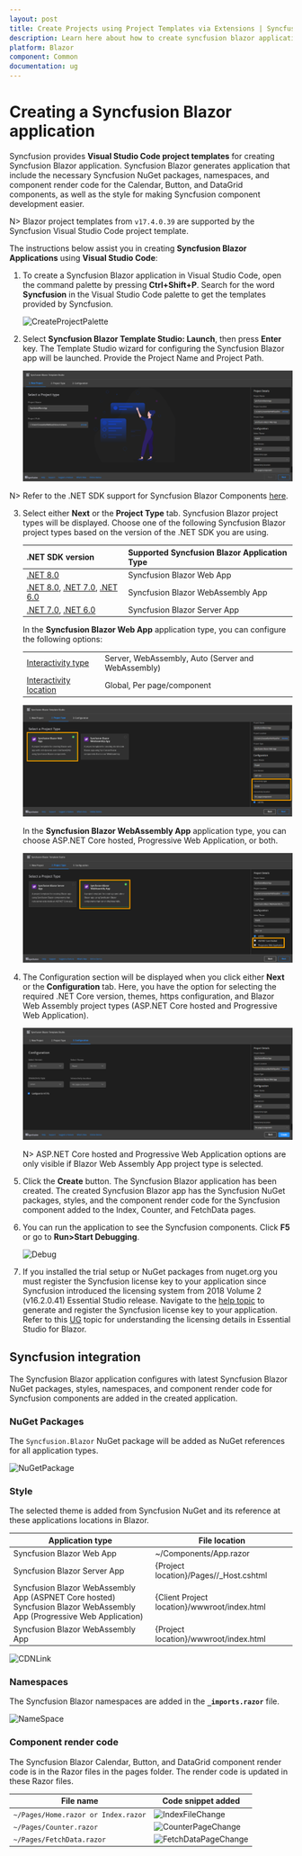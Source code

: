```yaml
---
layout: post
title: Create Projects using Project Templates via Extensions | Syncfusion
description: Learn here about how to create syncfusion blazor application using Syncfusion Blazor Extension for Visual Studio Code.
platform: Blazor
component: Common
documentation: ug
---
```


# Creating a Syncfusion Blazor application

Syncfusion provides **Visual Studio Code project templates** for creating Syncfusion Blazor application. Syncfusion Blazor generates application that include the necessary Syncfusion NuGet packages, namespaces, and component render code for the Calendar, Button, and DataGrid components, as well as the style for making Syncfusion component development easier.

N> Blazor project templates from `v17.4.0.39` are supported by the Syncfusion Visual Studio Code project template.

The instructions below assist you in creating **Syncfusion Blazor Applications** using **Visual Studio Code**:

1. To create a Syncfusion Blazor application in Visual Studio Code, open the command palette by pressing **Ctrl+Shift+P**. Search for the word **Syncfusion** in the Visual Studio Code palette to get the templates provided by Syncfusion.

    ![CreateProjectPalette](images/CreateBlazorProjectPalette.png)

2. Select **Syncfusion Blazor Template Studio: Launch**, then press **Enter** key. The Template Studio wizard for configuring the Syncfusion Blazor app will be launched. Provide the Project Name and Project Path.

    ![TemplateStudioWizard](images/ProjectLocationName.png)

N> Refer to the .NET SDK support for Syncfusion Blazor Components [here](https://blazor.syncfusion.com/documentation/system-requirements#net-sdk).

3. Select either **Next** or the **Project Type** tab. Syncfusion Blazor project types will be displayed. Choose one of the following Syncfusion Blazor project types based on the version of the .NET SDK you are using.

    | .NET SDK version | Supported Syncfusion Blazor Application Type |
    | ------------- | ------------- |
    | [.NET 8.0](https://dotnet.microsoft.com/en-us/download/dotnet/8.0) | Syncfusion Blazor Web App |
    | [.NET 8.0](https://dotnet.microsoft.com/en-us/download/dotnet/8.0), [.NET 7.0](https://dotnet.microsoft.com/en-us/download/dotnet/7.0), [.NET 6.0](https://dotnet.microsoft.com/en-us/download/dotnet/6.0) | Syncfusion Blazor WebAssembly App |
    | [.NET 7.0](https://dotnet.microsoft.com/en-us/download/dotnet/7.0), [.NET 6.0](https://dotnet.microsoft.com/en-us/download/dotnet/6.0) | Syncfusion Blazor Server App |

    In the **Syncfusion Blazor Web App** application type, you can configure the following options:

    <table>
    <tbody>
    <tr>
    <td>
    <a href="https://learn.microsoft.com/en-us/aspnet/core/blazor/components/render-modes?view=aspnetcore-8.0#render-modes" rel="nofollow">Interactivity type</a>
    </td>
    <td>
    Server, WebAssembly, Auto (Server and WebAssembly)
    </td>
    </tr>
    <tr>
    <td>
    <a href="https://learn.microsoft.com/en-us/aspnet/core/blazor/tooling?view=aspnetcore-8.0&pivots=windows" rel="nofollow">Interactivity location</a>
    </td>
    <td>
    Global, Per page/component
    </td>
    </tr>
    </tbody>
    </table>

    ![WebAppTemplate](images/WebAppType.png)

     In the **Syncfusion Blazor WebAssembly App** application type, you can choose ASP.NET Core hosted, Progressive Web Application, or both.

     ![ProjectType](images/ProjectTypeDetails.png)

4. The Configuration section will be displayed when you click either **Next** or the **Configuration** tab. Here, you have the option for selecting the required .NET Core version, themes, https configuration, and Blazor Web Assembly project types (ASP.NET Core hosted and Progressive Web Application).

    ![Configuration](images/Configuration.png)

    N> ASP.NET Core hosted and Progressive Web Application options are only visible if Blazor Web Assembly App project type is selected.

5. Click the **Create** button. The Syncfusion Blazor application has been created. The created Syncfusion Blazor app has the Syncfusion NuGet packages, styles, and the component render code for the Syncfusion component added to the Index, Counter, and FetchData pages.

6. You can run the application to see the Syncfusion components. Click **F5** or go to **Run>Start Debugging**.

    ![Debug](images/Debug.png)

7. If you installed the trial setup or NuGet packages from nuget.org you must register the Syncfusion license key to your application since Syncfusion introduced the licensing system from 2018 Volume 2 (v16.2.0.41) Essential Studio release. Navigate to the [help topic](https://help.syncfusion.com/common/essential-studio/licensing/license-key#how-to-generate-syncfusion-license-key) to generate and register the Syncfusion license key to your application. Refer to this [UG](https://blazor.syncfusion.com/documentation/getting-started/license-key/overview) topic for understanding the licensing details in Essential Studio for Blazor.

## Syncfusion integration

The Syncfusion Blazor application configures with latest Syncfusion Blazor NuGet packages, styles, namespaces, and component render code for Syncfusion components are added in the created application.

### NuGet Packages

The `Syncfusion.Blazor` NuGet package will be added as NuGet references for all application types.

![NuGetPackage](images/NuGetPackage.png)

### Style

The selected theme is added from Syncfusion NuGet and its reference at these applications locations in Blazor.

| Application type  | File location  |
|---|---|
| Syncfusion Blazor Web App | ~/Components/App.razor |
| Syncfusion Blazor Server App | {Project location}/Pages//_Host.cshtml |
| Syncfusion Blazor WebAssembly App (ASPNET Core hosted) <br/> Syncfusion Blazor WebAssembly App (Progressive Web Application) | {Client Project location}/wwwroot/index.html  |
| Syncfusion Blazor WebAssembly App  | {Project location}/wwwroot/index.html|

![CDNLink](images/CDNLink.png)

### Namespaces

The Syncfusion Blazor namespaces are added in the **`_imports.razor`** file.

![NameSpace](images/NameSpace.png)

### Component render code

The Syncfusion Blazor Calendar, Button, and DataGrid component render code is in the Razor files in the pages folder. The render code is updated in these Razor files.

| File name  | Code snippet added |
|---|---|
| `~/Pages/Home.razor or Index.razor`  | ![IndexFileChange](images/IndexFileChange.png) |
| `~/Pages/Counter.razor` | ![CounterPageChange](images/CounterPageChange.png) |
| `~/Pages/FetchData.razor`  | ![FetchDataPageChange](images/FetchDataPageChange.png) |